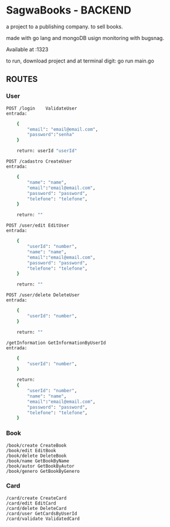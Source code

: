 # SagwaBooks - BACKEND

a project to a publishing company. to sell books.

made with go lang and mongoDB usign monitoring with bugsnag.

Available at :1323

to run, download project and at terminal digit: go run main.go

## ROUTES

### User

    POST /login    ValidateUser
    entrada:
``` sh 
    {
        "email": "email@email.com",
        "password":"senha"
    } 

    return: userId "userId"
```


	POST /cadastro CreateUser
    entrada:
``` sh 
    {
        "name": "name",
        "email":"email@email.com",
        "password": "password",
        "telefone": "telefone",
    } 

    return: ""
```
	POST /user/edit EditUser
    entrada:
``` sh 
    {
        "userId": "number",
        "name": "name",
        "email":"email@email.com",
        "password": "password",
        "telefone": "telefone",
    } 

    return: ""
```   
	POST /user/delete DeleteUser
    entrada:
``` sh 
    {
        "userId": "number",
    } 

    return: ""
``` 
	/getInformation GetInformationByUserId
    entrada:
``` sh 
    {
        "userId": "number",
    } 

    return:    
    {
        "userId": "number",
        "name": "name",
        "email":"email@email.com",
        "password": "password",
        "telefone": "telefone",
    }
``` 

### Book

	/book/create CreateBook
	/book/edit EditBook
	/book/delete DeleteBook
	/book/name GetBookByName
	/book/autor GetBookByAutor
	/book/genero GetBookByGenero

### Card

	/card/create CreateCard
	/card/edit EditCard
	/card/delete DeleteCard
	/card/user GetCardsByUserId
	/card/validate ValidatedCard